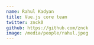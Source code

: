 ```yaml
---
name: Rahul Kadyan
title: Vue.js core team
twitter: znck0
github: https://github.com/znck
image: /media/people/rahul.jpeg
---
```

